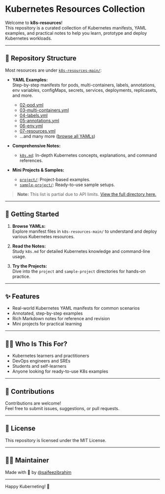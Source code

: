 # Kubernetes Resources Collection

Welcome to **k8s-resources**!  
This repository is a curated collection of Kubernetes manifests, YAML examples, and practical notes to help you learn, prototype and deploy Kubernetes workloads.

---

## 📁 Repository Structure

Most resources are under [`k8s-resources-main/`](https://github.com/saifeezibrahim/k8s-resources/tree/main/k8s-resources-main):

- **YAML Examples:**  
  Step-by-step manifests for pods, multi-containers, labels, annotations, env variables, configMaps, secrets, services, deployments, replicasets, and more.
    - [02-pod.yml](https://github.com/saifeezibrahim/k8s-resources/blob/main/k8s-resources-main/02-pod.yml)
    - [03-multi-containers.yml](https://github.com/saifeezibrahim/k8s-resources/blob/main/k8s-resources-main/03-multi-containers.yml)
    - [04-labels.yml](https://github.com/saifeezibrahim/k8s-resources/blob/main/k8s-resources-main/04-labels.yml)
    - [05-annotations.yml](https://github.com/saifeezibrahim/k8s-resources/blob/main/k8s-resources-main/05-annotations.yml)
    - [06-env.yml](https://github.com/saifeezibrahim/k8s-resources/blob/main/k8s-resources-main/06-env.yml)
    - [07-resources.yml](https://github.com/saifeezibrahim/k8s-resources/blob/main/k8s-resources-main/07-resources.yml)
    - ...and many more ([browse all YAMLs](https://github.com/saifeezibrahim/k8s-resources/tree/main/k8s-resources-main))

- **Comprehensive Notes:**  
  - [`k8s.md`](https://github.com/saifeezibrahim/k8s-resources/blob/main/k8s-resources-main/k8s.md): In-depth Kubernetes concepts, explanations, and command references.

- **Mini Projects & Samples:**  
  - [`project/`](https://github.com/saifeezibrahim/k8s-resources/tree/main/k8s-resources-main/project): Project-based examples.
  - [`sample-project/`](https://github.com/saifeezibrahim/k8s-resources/tree/main/k8s-resources-main/sample-project): Ready-to-use sample setups.

> **Note:** This list is partial due to API limits. [View the full directory here.](https://github.com/saifeezibrahim/k8s-resources/tree/main/k8s-resources-main)

---

## 🚀 Getting Started

1. **Browse YAMLs:**  
   Explore manifest files in `k8s-resources-main/` to understand and deploy various Kubernetes resources.

2. **Read the Notes:**  
   Study `k8s.md` for detailed Kubernetes knowledge and command-line usage.

3. **Try the Projects:**  
   Dive into the `project` and `sample-project` directories for hands-on practice.

---

## ✨ Features

- Real-world Kubernetes YAML manifests for common scenarios
- Annotated, step-by-step examples
- Rich Markdown notes for reference and revision
- Mini projects for practical learning

---

## 🧑‍💻 Who Is This For?

- Kubernetes learners and practitioners
- DevOps engineers and SREs
- Students and self-learners
- Anyone looking for ready-to-use K8s examples

---

## 🤝 Contributions

Contributions are welcome!  
Feel free to submit issues, suggestions, or pull requests.

---

## 📄 License

This repository is licensed under the MIT License.

---

## 🙋‍♂️ Maintainer

Made with 💙 by [@saifeezibrahim](https://github.com/saifeezibrahim)

---

Happy Kuberneting! 🚀
